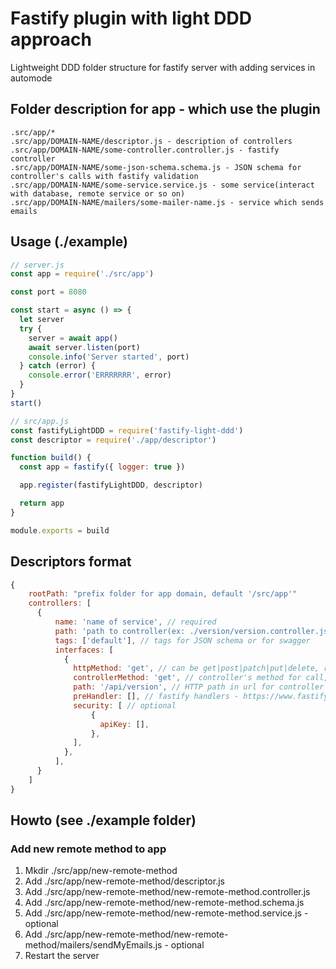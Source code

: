 # Fastify plugin with light DDD approach

Lightweight DDD folder structure for fastify server with adding services in automode
 
## Folder description for app - which use the plugin

```
.src/app/*
.src/app/DOMAIN-NAME/descriptor.js - description of controllers 
.src/app/DOMAIN-NAME/some-controller.controller.js - fastify controller
.src/app/DOMAIN-NAME/some-json-schema.schema.js - JSON schema for controller's calls with fastify validation
.src/app/DOMAIN-NAME/some-service.service.js - some service(interact with database, remote service or so on)
.src/app/DOMAIN-NAME/mailers/some-mailer-name.js - service which sends emails
```
## Usage (./example)

```js
// server.js
const app = require('./src/app')

const port = 8080

const start = async () => {
  let server
  try {
    server = await app()
    await server.listen(port)
    console.info('Server started', port)
  } catch (error) {
    console.error('ERRRRRRR', error)
  }
}
start()

// src/app.js
const fastifyLightDDD = require('fastify-light-ddd')
const descriptor = require('./app/descriptor')

function build() {
  const app = fastify({ logger: true })

  app.register(fastifyLightDDD, descriptor)

  return app
}

module.exports = build

```


## Descriptors format

```js
{
    rootPath: "prefix folder for app domain, default '/src/app'"
    controllers: [
      {
          name: 'name of service', // required
          path: 'path to controller(ex: ./version/version.controller.js)', // required
          tags: ['default'], // tags for JSON schema or for swagger
          interfaces: [
            {
              httpMethod: 'get', // can be get|post|patch|put|delete, required
              controllerMethod: 'get', // controller's method for call, required
              path: '/api/version', // HTTP path in url for controller's method, required
              preHandler: [], // fastify handlers - https://www.fastify.io/docs/v3.3.x/Routes/
              security: [ // optional
                  {
                    apiKey: [],
                  },
              ],
            },
          ],
      }
    ]
}
```

## Howto (see ./example folder)

### Add new remote method to app

1. Mkdir ./src/app/new-remote-method
2. Add ./src/app/new-remote-method/descriptor.js
3. Add ./src/app/new-remote-method/new-remote-method.controller.js
4. Add ./src/app/new-remote-method/new-remote-method.schema.js
5. Add ./src/app/new-remote-method/new-remote-method.service.js - optional
6. Add ./src/app/new-remote-method/new-remote-method/mailers/sendMyEmails.js - optional
7. Restart the server